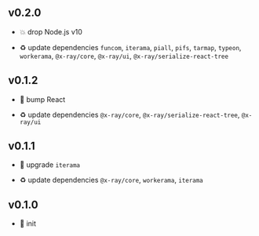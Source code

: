 ## v0.2.0

* 💥 drop Node.js v10

* ♻️ update dependencies `funcom`, `iterama`, `piall`, `pifs`, `tarmap`, `typeon`, `workerama`, `@x-ray/core`, `@x-ray/ui`, `@x-ray/serialize-react-tree`

## v0.1.2

* 🐞 bump React

* ♻️ update dependencies `@x-ray/core`, `@x-ray/serialize-react-tree`, `@x-ray/ui`

## v0.1.1

* 🐞 upgrade `iterama`

* ♻️ update dependencies `@x-ray/core`, `workerama`, `iterama`

## v0.1.0

* 🐣 init
